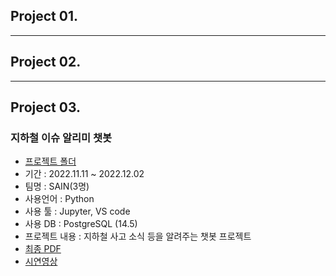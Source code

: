 ## Project 01.

---
## Project 02.
---
## Project 03.
### 지하철 이슈 알리미 챗봇
- [프로젝트 폴더](https://github.com/rkgh17/human-subway)
- 기간 : 2022.11.11 ~ 2022.12.02
- 팀명 : SAIN(3명)
- 사용언어 : Python
- 사용 툴 : Jupyter, VS code
- 사용 DB : PostgreSQL (14.5)
- 프로젝트 내용 : 지하철 사고 소식 등을 알려주는 챗봇 프로젝트
- [최종 PDF](https://github.com/rkgh17/project/blob/main/Subway_Chatbot/%EC%A7%80%ED%95%98%EC%B2%A0%20%EC%B1%97%EB%B4%87%20%ED%94%84%EB%A1%9C%EC%A0%9D%ED%8A%B8.pdf)
- [시연영상](https://www.youtube.com/watch?v=TVT5QuFyewY)
